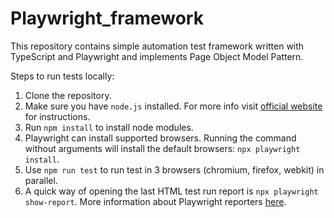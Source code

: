 # Playwright_framework
This repository contains simple automation test framework written with TypeScript and Playwright and implements Page Object Model Pattern.

Steps to run tests locally:
1. Clone the repository.
2. Make sure you have `node.js` installed. For more info visit [official website](https://nodejs.org/en/download) for instructions.
3. Run `npm install` to install node modules.
4. Playwright can install supported browsers. Running the command without arguments will install the default browsers: `npx playwright install`.
5. Use `npm run test` to run test in 3 browsers (chromium, firefox, webkit) in parallel.
6. A quick way of opening the last HTML test run report is `npx playwright show-report`. More information about Playwright reporters [here](https://playwright.dev/docs/test-reporters#introduction).

